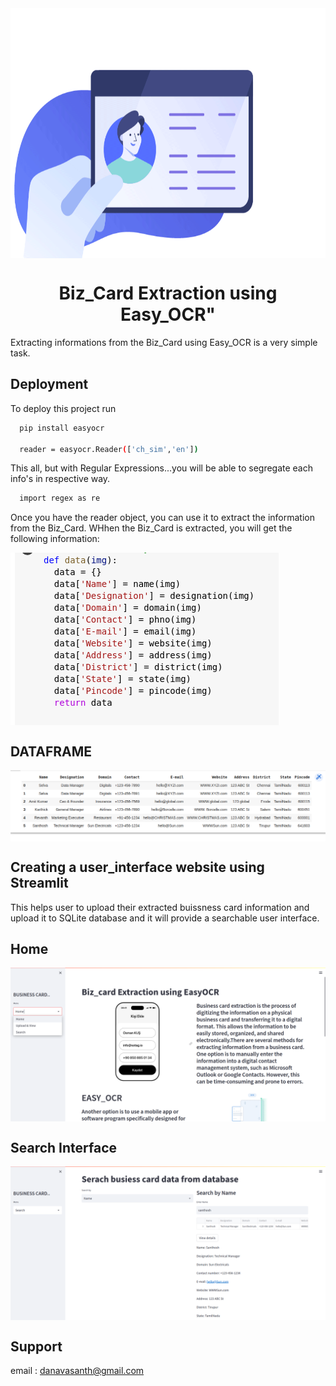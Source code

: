 <img align="top" height = 400 alt="Coding" width="950" src="media/ocr_bg.gif">

<h1 align="center">Biz_Card Extraction using Easy_OCR"</h1>

Extracting informations from the Biz_Card using Easy_OCR is a very simple task.

## Deployment

To deploy this project run

```bash
  pip install easyocr
  
  reader = easyocr.Reader(['ch_sim','en'])
```
This all, but with Regular Expressions...you will be able to segregate each info's in respective way.

```bash
  import regex as re
```
  
Once you have the reader object, you can use it to extract the information from the Biz_Card.
WHhen the Biz_Card is extracted, you will get the following information:

<img align="center" alt="Coding" src="media/data.png">

## DATAFRAME

<img align="center" alt="Coding" src="media/dataframe.png">

## Creating a user_interface website using Streamlit

This helps user to upload their extracted buissness card information and upload it to SQLite database and it will provide a searchable user interface.

## Home

<img align="center" alt="Coding" src="media/home.png">

## Search Interface

<img align="center" alt="Coding" src="media/search.png">

## Support

 email : danavasanth@gmail.com 

